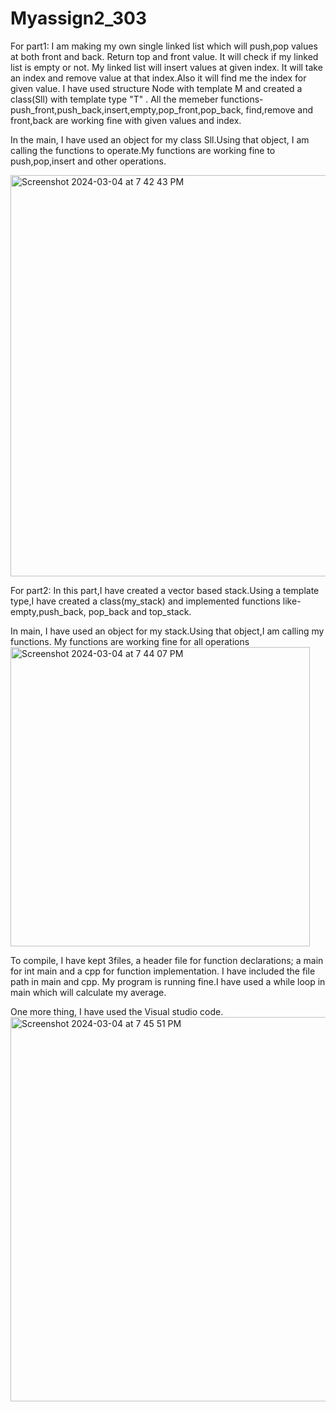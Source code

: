 # Myassign2_303
For part1:
I am making my own single linked list which will push,pop values at both front and back. Return top and front value. It will check if my linked list is empty or not. My linked list will insert values at given index. It will take an index and remove value at that index.Also it will find me the index for given value.
I have used structure Node with template M and created a class(Sll) with template type "T" . All the memeber functions-push_front,push_back,insert,empty,pop_front,pop_back, find,remove and front,back are working fine with given values and index.

In the main, I have used an object for my class Sll.Using that object, I am calling the functions to operate.My functions are working fine to push,pop,insert and other operations.

<img width="642" alt="Screenshot 2024-03-04 at 7 42 43 PM" src="https://github.com/Mai1sha/Myassign2_303/assets/123522545/bbb1c7d5-7693-4b67-803b-15b651cb4aaf">


For part2:
In this part,I have created a vector based stack.Using a template type,I have created a class(my_stack) and implemented functions like-empty,push_back, pop_back and top_stack.

In main, I have used an object for my stack.Using that object,I am calling my functions. My functions are working fine for all operations
<img width="479" alt="Screenshot 2024-03-04 at 7 44 07 PM" src="https://github.com/Mai1sha/Myassign2_303/assets/123522545/2ced3da5-3461-4752-853b-0e448f12beeb">


To compile,
I have kept 3files, a header file for function declarations; a main for int main and a cpp for function implementation. I have included the file path in main and cpp. My program is running fine.I have used a while loop in main which will calculate my average.

One more thing, I have used the Visual studio code.
<img width="615" alt="Screenshot 2024-03-04 at 7 45 51 PM" src="https://github.com/Mai1sha/Myassign2_303/assets/123522545/a821e2fd-0e10-40d3-b2e8-a90b58f489d3">
